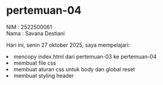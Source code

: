 # pertemuan-04
NIM : 2522500061<br>
Nama : Savana Destiani<br>

Hari ini, senin 27 oktober 2025, saya mempelajari:
<li> mencopy index.html dari pertemuan-03 ke pertemuan-04 </li>
<li> membuat file css </li>
<li> membuat aturan  css untuk body dan global reset </li>
<li> membuat styling header </li>



<ol>    
